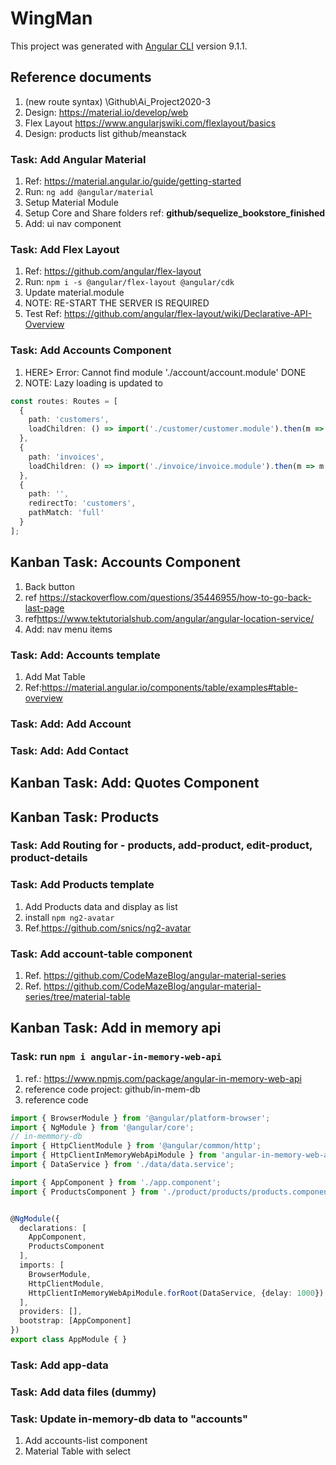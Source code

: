 # WingMan

This project was generated with [Angular CLI](https://github.com/angular/angular-cli) version 9.1.1.

## Reference documents

1. (new route syntax) \Github\Ai_Project2020-3
2. Design: <https://material.io/develop/web>
3. Flex Layout <https://www.angularjswiki.com/flexlayout/basics>
4. Design: products list github/meanstack

### Task: Add Angular Material

1. Ref: <https://material.angular.io/guide/getting-started>
2. Run: ```ng add @angular/material```
3. Setup Material Module
4. Setup Core and Share folders ref: **github/sequelize_bookstore_finished**
5. Add: ui nav component

### Task: Add Flex Layout

1. Ref: <https://github.com/angular/flex-layout>
2. Run: ```npm i -s @angular/flex-layout @angular/cdk```
3. Update material.module
4. NOTE: RE-START THE SERVER IS REQUIRED
5. Test Ref: <https://github.com/angular/flex-layout/wiki/Declarative-API-Overview>

### Task: Add Accounts Component

1. HERE> Error: Cannot find module './account/account.module' DONE
2. NOTE: Lazy loading is updated to

```TypeScript
const routes: Routes = [
  {
    path: 'customers',
    loadChildren: () => import('./customer/customer.module').then(m => m.CustomerModule)
  },
  {
    path: 'invoices',
    loadChildren: () => import('./invoice/invoice.module').then(m => m.InvoiceModule)
  },
  {
    path: '',
    redirectTo: 'customers',
    pathMatch: 'full'
  }
];
```

## Kanban Task: Accounts Component

1. Back button
2. ref <https://stackoverflow.com/questions/35446955/how-to-go-back-last-page>
3. ref<https://www.tektutorialshub.com/angular/angular-location-service/>
4. Add: nav menu items

### Task: Add: Accounts template

1. Add Mat Table
2. Ref:<https://material.angular.io/components/table/examples#table-overview>

### Task: Add: Add Account

### Task: Add: Add Contact

## Kanban Task: Add: Quotes Component

## Kanban Task: Products

### Task: Add Routing for - products, add-product, edit-product, product-details

### Task: Add Products template

1. Add Products data and display as list
2. install ```npm ng2-avatar```
3. Ref.<https://github.com/snics/ng2-avatar>

### Task: Add account-table component

1. Ref. <https://github.com/CodeMazeBlog/angular-material-series>
2. Ref. <https://github.com/CodeMazeBlog/angular-material-series/tree/material-table>

## Kanban Task: Add in memory api

### Task: run ```npm i angular-in-memory-web-api```

1. ref.: <https://www.npmjs.com/package/angular-in-memory-web-api>
2. reference code project: github/in-mem-db
3. reference code

```Typescript
import { BrowserModule } from '@angular/platform-browser';
import { NgModule } from '@angular/core';
// in-memmory-db
import { HttpClientModule } from '@angular/common/http';
import { HttpClientInMemoryWebApiModule } from 'angular-in-memory-web-api';
import { DataService } from './data/data.service';

import { AppComponent } from './app.component';
import { ProductsComponent } from './product/products/products.component'; // TODO: change to accounts


@NgModule({
  declarations: [
    AppComponent,
    ProductsComponent
  ],
  imports: [
    BrowserModule,
    HttpClientModule,
    HttpClientInMemoryWebApiModule.forRoot(DataService, {delay: 1000})
  ],
  providers: [],
  bootstrap: [AppComponent]
})
export class AppModule { }
```

### Task: Add app-data

### Task: Add data files (dummy)

### Task: Update  in-memory-db data to "accounts"

1. Add accounts-list component
2. Material Table with select
